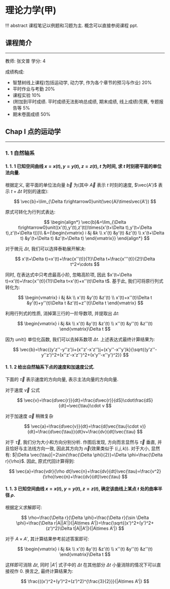 # 理论力学(甲)

!!! abstract
	课程笔记以例题和习题为主. 概念可以直接参阅课程 ppt.

## 课程简介
---
教师: 张文普 学分: $4$

成绩构成:

- 智慧树线上课程(包括运动学, 动力学, 作为各个章节的预习与作业) $20\%$
- 平时作业与考勤 $20\%$
- 课程实验 $10\%$
- (附加到平时成绩. 平时成绩无法影响总成绩, 期末成绩, 线上成绩)竞赛, 专题报告等 $5\%$
- 期末卷面成绩 $50\%$

## Chap I  点的运动学

---

### 1. 1 自然轴系

#### 1. 1. 1 已知空间曲线 $x=x(t), y=y(t), z=z(t)$, $t$ 为时间, 求 $t$ 时刻密平面的单位法向量.

根据定义, 密平面的单位法向量 $\vec{b}$ 为(其中 $\vec{A}$ 表示 $t$ 时刻的速度, $\vec{A'}$ 表示 $t+\Delta t$ 时刻的速度):

$$
\vec{b}=\lim_{\Delta t\rightarrow0}unit(\vec{A}\times\vec{A'})
$$

原式可转化为行列式表达:

$$
\begin{align*}
\vec{b}&=\lim_{\Delta t\rightarrow0}unit((x'(t),y'(t),z'(t))\times(x'(t+\Delta t),y'(t+\Delta t),z'(t+\Delta t)))\\
&={\begin{vmatrix}
i  &j  &k \\
x'(t)  &y'(t)  &z'(t) \\
x'(t+\Delta t)  &y'(t+\Delta t)  &z'(t+\Delta t)
\end{vmatrix}}
\end{align*}
$$

对于微元 $\Delta t$,  我们可以选择泰勒展开解决:

$$
x'(t+\Delta t)=x'(t)+\frac{x''(t)}{1!}\Delta t+\frac{x'''(t)}{2!}\Delta t^2+\cdots
$$

同时, 在表达式中只考虑最高小阶, 忽略高阶项, 因此 $x'(t+\Delta t)=x'(t)+\frac{x''(t)}{1!}\Delta t=x'(t)+x''(t)\Delta t$. 基于此, 我们可将原行列式转化为:

$$
\begin{vmatrix}
i  &j  &k \\
x'(t)  &y'(t)  &z'(t) \\
x'(t)+x''(t)\Delta t  &y'(t)+y''(t)\Delta t  &z'(t)+z''(t)\Delta t
\end{vmatrix}
$$

利用行列式的性质, 消掉第三行的一阶导数项, 并提取出 $\Delta t$:

$$
\begin{vmatrix}
i  &j  &k \\
x'(t)  &y'(t)  &z'(t) \\
x''(t)  &y''(t)  &z''(t)
\end{vmatrix}\Delta t
$$

因为 $unit()$ 单位化函数, 我们可以去掉系数项 $\Delta t$. 上述表达式最终计算结果为:

$$
\vec{b}=\frac{(y'z''-y''z')i+(x''z'-x'z'')j+(x'y''-x''y')k}{\sqrt{(y'z''-y''z')^2+(x''z'-x'z'')^2+(x'y''-x''y')^2}}
$$

#### 1. 1. 2 给出自然轴系下点的速度和加速度公式.

下面的 $\vec{\tau}$ 表示速度的方向向量,  表示主法向量的方向向量.

对于速度 $\vec{v}$ 公式

$$
\vec{v}=\frac{d\vec{r}}{dt}=\frac{d\vec{r}}{dS}\cdot\frac{dS}{dt}=\vec{\tau}\cdot v
$$

对于加速度 $\vec{a}$ 稍微复杂

$$
\vec{a}=\frac{d\vec{v}}{dt}=\frac{d(\vec{\tau}\cdot v)}{dt}=\frac{d\vec{\tau}}{dt}v+\frac{dv}{dt}\vec{\tau}
$$

对于 $\vec{\tau}$, 我们分为大小和方向分别分析. 作图后发现, 方向而言显然与 $\vec{\tau}$ 垂直, 并且恰好与主法线方向一致, 因此其方向为 $\vec{n}$(效果类似于 $(i,j,k)$). 对于大小, 显然有: $|\Delta \vec{\tau}|=2\sin{\frac{\Delta \phi}{2}}=\Delta \phi=\frac{\Delta r}{\rho}$. 因此, 原式代回计算得到:

$$
\vec{a}=\frac{vdr}{\rho dt}\vec{n}+\frac{dv}{dt}\vec{\tau}=\frac{v^2}{\rho}\vec{n}+\frac{dv}{dt}\vec{\tau}
$$

#### 1. 1. 3 已知空间曲线 $x=x(t)$, $y=y(t)$, $z=z(t)$, 确定该曲线上某点 $t$ 处的曲率半径 $\rho$.

根据定义求解即可:

$$
\rho=\frac{\Delta r}{\Delta \phi}=\frac{\Delta r}{\sin \Delta \phi}=\frac{\Delta r|A||A'|}{|A\times A'|}=\frac{\sqrt{(x')^2+(y')^2+(z')^2}\Delta t|A||A'|}{|A\times A'|}
$$

对于 $A\times A'$, 其计算结果参考前述答案即可:

$$
\begin{vmatrix}
i  &j  &k \\
x'(t)  &y'(t)  &z'(t) \\
x''(t)  &y''(t)  &z''(t)
\end{vmatrix}\Delta t
$$

这样即可消除 $\Delta t$, 同时 $|A'|$ 式子中的 $\Delta t$ 在其他部分 $\Delta t$ 小量消除的情况下可以直接视作 $0$. 换言之, 最终计算结果为:

$$
\frac{((x')^2+(y')^2+(z')^2)^{\frac{3}{2}}}{|A\times A'|}
$$
